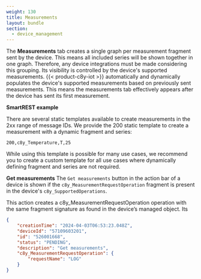 ```yaml
---
weight: 130
title: Measurements
layout: bundle
section: 
  - device_management
---
```


The **Measurements** tab creates a single graph per measurement fragment sent by the device. This means all included series will be shown together in one graph. Therefore, any device integrations must be made considering this grouping. Its visibility is controlled by the device's supported measurements. {{< product-c8y-iot >}} automatically and dynamically populates the device's supported measurements based on previously sent measurements. This means the measurements tab effectively appears after the device has sent its first measurement.

**SmartREST example**

There are several static templates available to create measurements in the 2xx range of message IDs. We provide the 200 static template to create a measurement with a dynamic fragment and series:

`200,c8y_Temperature,T,25`

While using this template is possible for many use cases, we recommend you to create a custom template for all use cases where dynamically defining fragment and series are not required.

**Get measurements**
The `Get measurements` button in the action bar of a device is shown if the `c8y_MeasurementRequestOperation` fragment is present in the device's `c8y_SupportedOperations`.

This action creates a c8y_MeasurementRequestOperation operation with the same fragment signature as found in the device’s managed object. Its 

```json
{
    "creationTime": "2024-04-03T06:53:23.048Z",
    "deviceId": "57109603201",
    "id": "526001668",
    "status": "PENDING",
    "description": "Get measurements",
    "c8y_MeasurementRequestOperation": {
        "requestName": "LOG"
    }
}
```